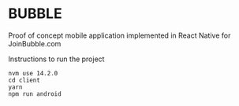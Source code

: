 # BUBBLE
Proof of concept mobile application implemented in React Native for JoinBubble.com


Instructions to run the project

```
nvm use 14.2.0
cd client
yarn
npm run android
```
